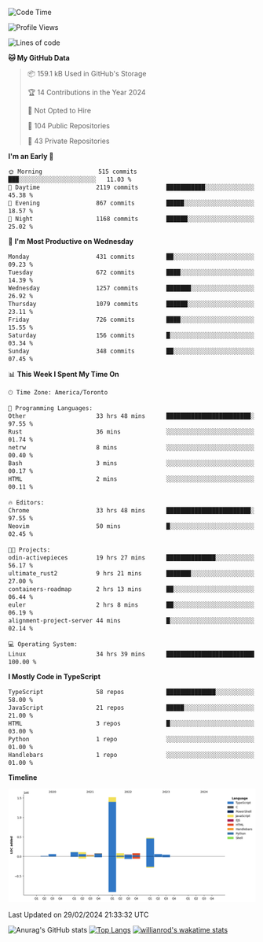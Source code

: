 <!--START_SECTION:waka-->
![Code Time](http://img.shields.io/badge/Code%20Time-1%2C265%20hrs-blue)

![Profile Views](http://img.shields.io/badge/Profile%20Views-2-blue)

![Lines of code](https://img.shields.io/badge/From%20Hello%20World%20I%27ve%20Written-2.7%20million%20lines%20of%20code-blue)

**🐱 My GitHub Data** 

> 📦 159.1 kB Used in GitHub's Storage 
 > 
> 🏆 14 Contributions in the Year 2024
 > 
> 🚫 Not Opted to Hire
 > 
> 📜 104 Public Repositories 
 > 
> 🔑 43 Private Repositories 
 > 
**I'm an Early 🐤** 

```text
🌞 Morning                515 commits         ███░░░░░░░░░░░░░░░░░░░░░░   11.03 % 
🌆 Daytime                2119 commits        ███████████░░░░░░░░░░░░░░   45.38 % 
🌃 Evening                867 commits         █████░░░░░░░░░░░░░░░░░░░░   18.57 % 
🌙 Night                  1168 commits        ██████░░░░░░░░░░░░░░░░░░░   25.02 % 
```
📅 **I'm Most Productive on Wednesday** 

```text
Monday                   431 commits         ██░░░░░░░░░░░░░░░░░░░░░░░   09.23 % 
Tuesday                  672 commits         ████░░░░░░░░░░░░░░░░░░░░░   14.39 % 
Wednesday                1257 commits        ███████░░░░░░░░░░░░░░░░░░   26.92 % 
Thursday                 1079 commits        ██████░░░░░░░░░░░░░░░░░░░   23.11 % 
Friday                   726 commits         ████░░░░░░░░░░░░░░░░░░░░░   15.55 % 
Saturday                 156 commits         █░░░░░░░░░░░░░░░░░░░░░░░░   03.34 % 
Sunday                   348 commits         ██░░░░░░░░░░░░░░░░░░░░░░░   07.45 % 
```


📊 **This Week I Spent My Time On** 

```text
🕑︎ Time Zone: America/Toronto

💬 Programming Languages: 
Other                    33 hrs 48 mins      ████████████████████████░   97.55 % 
Rust                     36 mins             ░░░░░░░░░░░░░░░░░░░░░░░░░   01.74 % 
netrw                    8 mins              ░░░░░░░░░░░░░░░░░░░░░░░░░   00.40 % 
Bash                     3 mins              ░░░░░░░░░░░░░░░░░░░░░░░░░   00.17 % 
HTML                     2 mins              ░░░░░░░░░░░░░░░░░░░░░░░░░   00.11 % 

🔥 Editors: 
Chrome                   33 hrs 48 mins      ████████████████████████░   97.55 % 
Neovim                   50 mins             █░░░░░░░░░░░░░░░░░░░░░░░░   02.45 % 

🐱‍💻 Projects: 
odin-activepieces        19 hrs 27 mins      ██████████████░░░░░░░░░░░   56.17 % 
ultimate_rust2           9 hrs 21 mins       ███████░░░░░░░░░░░░░░░░░░   27.00 % 
containers-roadmap       2 hrs 13 mins       ██░░░░░░░░░░░░░░░░░░░░░░░   06.44 % 
euler                    2 hrs 8 mins        ██░░░░░░░░░░░░░░░░░░░░░░░   06.19 % 
alignment-project-server 44 mins             █░░░░░░░░░░░░░░░░░░░░░░░░   02.14 % 

💻 Operating System: 
Linux                    34 hrs 39 mins      █████████████████████████   100.00 % 
```

**I Mostly Code in TypeScript** 

```text
TypeScript               58 repos            ██████████████░░░░░░░░░░░   58.00 % 
JavaScript               21 repos            █████░░░░░░░░░░░░░░░░░░░░   21.00 % 
HTML                     3 repos             █░░░░░░░░░░░░░░░░░░░░░░░░   03.00 % 
Python                   1 repo              ░░░░░░░░░░░░░░░░░░░░░░░░░   01.00 % 
Handlebars               1 repo              ░░░░░░░░░░░░░░░░░░░░░░░░░   01.00 % 
```



**Timeline**

![Lines of Code chart](https://raw.githubusercontent.com/wise-introvert/wise-introvert/master/assets/bar_graph.png)


 Last Updated on 29/02/2024 21:33:32 UTC
<!--END_SECTION:waka-->

![Anurag's GitHub stats](https://github-readme-stats.vercel.app/api?username=wise-introvert&count_private=true&show_icons=true)
[![Top Langs](https://github-readme-stats.vercel.app/api/top-langs/?username=wise-introvert&langs_count=10)](https://github.com/anuraghazra/github-readme-stats)
[![willianrod's wakatime stats](https://github-readme-stats.vercel.app/api/wakatime?username=wiseintrovert)](https://github.com/anuraghazra/github-readme-stats)
